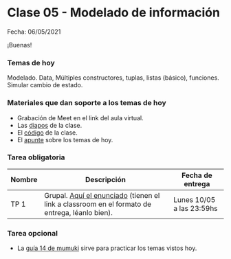 
# Clase 05 - Modelado de información

Fecha: 06/05/2021

¡Buenas!

### Temas de hoy
Modelado. Data, Múltiples constructores, tuplas, listas (básico), funciones. Simular cambio de estado.

### Materiales que dan soporte a los temas de hoy

* Grabación de Meet en el link del aula virtual.
* Las [diapos](https://docs.google.com/presentation/d/1iMRvi8WmkMO46F2ynPHn2mICM4vJ_cIqcv0zo-bZDGw/edit?usp=sharing) de la clase.
* El [código](https://github.com/pdepjm/2021-f-clase5) de la clase.
* El [apunte](https://docs.google.com/document/d/11C2UAbP70dP7sTID-ZxJm_a-5ypKxQUEuZr6GVk5yFI/edit) sobre los temas de hoy.


### Tarea obligatoria

| Nombre | Descripción | Fecha de entrega |
|-------|-------------|------------------|
| TP 1 | Grupal. [Aquí el enunciado](https://docs.google.com/document/d/e/2PACX-1vRdsQOyuf27zbIrCv-U4QOFXy1dULO548QtpLEVODJsDYCbatBC9B3YYYmHcIHJudh7oawuHYGhoxNI/pub) (tienen el link a classroom en el formato de entrega, léanlo bien).  | Lunes 10/05 a las 23:59hs |

### Tarea opcional

* La [guía 14 de mumuki](https://mumuki.io/pdep-utn/lessons/745-programacion-funcional-modelado) sirve para practicar los temas vistos hoy.

